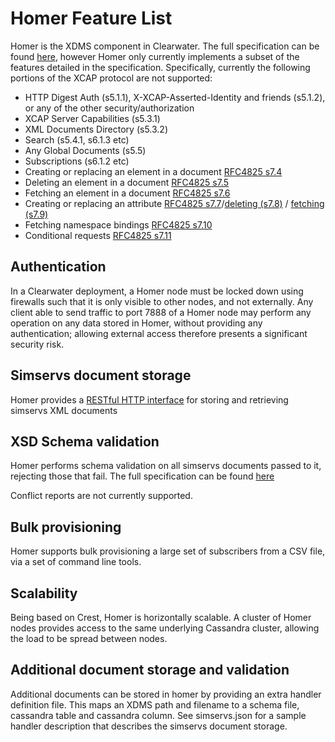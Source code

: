 Homer Feature List
==================

Homer is the XDMS component in Clearwater. The full specification can be found [here](http://technical.openmobilealliance.org/Technical/release_program/docs/XDM/V2_0-20090810-C/OMA-TS-XDM_Core-V2_0-20090810-C.pdf), 
however Homer only currently implements a subset of the features detailed
in the specification. Specifically, currently the following portions of the 
XCAP protocol are not supported:

* HTTP Digest Auth (s5.1.1), X-XCAP-Asserted-Identity and friends (s5.1.2), or any of the other security/authorization
* XCAP Server Capabilities (s5.3.1)
* XML Documents Directory (s5.3.2)
* Search (s5.4.1, s6.1.3 etc)
* Any Global Documents (s5.5)
* Subscriptions (s6.1.2 etc)
* Creating or replacing an element in a document [RFC4825 s7.4](http://tools.ietf.org/html/rfc4825#section-7.4)
* Deleting an element in a document [RFC4825 s7.5](http://tools.ietf.org/html/rfc4825#section-7.5)
* Fetching an element in a document [RFC4825 s7.6](http://tools.ietf.org/html/rfc4825#section-7.6)
* Creating or replacing an attribute [RFC4825 s7.7](http://tools.ietf.org/html/rfc4825#section-7.7)/[deleting (s7.8)](http://tools.ietf.org/html/rfc4825#section-7.8) / [fetching (s7.9)](http://tools.ietf.org/html/rfc4825#section-7.9)
* Fetching namespace bindings [RFC4825 s7.10](http://tools.ietf.org/html/rfc4825#section-7.10)
* Conditional requests [RFC4825 s7.11](http://tools.ietf.org/html/rfc4825#section-7.11)

Authentication
--------------

In a Clearwater deployment, a Homer node must be locked down using firewalls
such that it is only visible to other nodes, and not externally. Any client
able to send traffic to port 7888 of a Homer node may perform any operation on
any data stored in Homer, without providing any authentication; allowing
external access therefore presents a significant security risk.

Simservs document storage
-------------------------

Homer provides a [RESTful HTTP interface](homer_api.md) for storing and retrieving
simservs XML documents

XSD Schema validation
---------------------

Homer performs schema validation on all simservs documents passed to it, rejecting 
those that fail. The full specification can be found [here](http://www.etsi.org/deliver/etsi_ts/129300_129399/129364/08.00.00_60/ts_129364v080000p.pdf)

Conflict reports are not currently supported.

Bulk provisioning
-----------------

Homer supports bulk provisioning a large set of subscribers from a CSV file, via a set of command line tools.

Scalability
-----------

Being based on Crest, Homer is horizontally scalable. A cluster of Homer nodes
provides access to the same underlying Cassandra cluster, allowing the load to
be spread between nodes.

Additional document storage and validation
------------------------------------------

Additional documents can be stored in homer by providing an extra handler
definition file.  This maps an XDMS path and filename to a schema file,
cassandra table and cassandra column.  See simservs.json for a sample
handler description that describes the simservs document storage.
